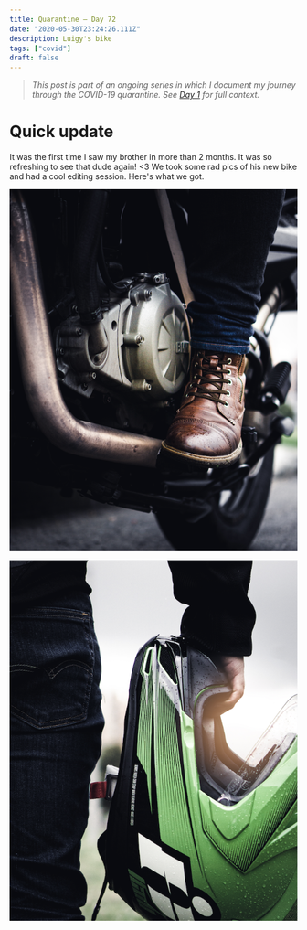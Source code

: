 ```yaml
---
title: Quarantine — Day 72
date: "2020-05-30T23:24:26.111Z"
description: Luigy's bike
tags: ["covid"]
draft: false
---
```


> *This post is part of an ongoing series in which I document my journey through the COVID-19 quarantine. See [Day 1](/quarantine/quarantine-day-1) for full context.*

<div class="divider"></div>

# Quick update

It was the first time I saw my brother in more than 2 months. It was so refreshing to see that dude again! <3 We took some rad pics of his new bike and had a cool editing session. Here's what we got.

![bike1](bike1.png)

![bike2](bike2.png)
